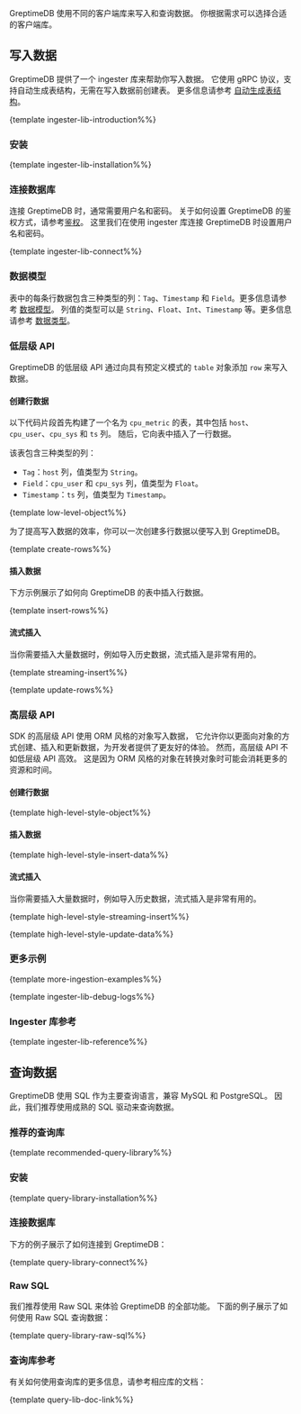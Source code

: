 
GreptimeDB 使用不同的客户端库来写入和查询数据。
你根据需求可以选择合适的客户端库。

## 写入数据

GreptimeDB 提供了一个 ingester 库来帮助你写入数据。
它使用 gRPC 协议，支持自动生成表结构，无需在写入数据前创建表。
更多信息请参考 [自动生成表结构](/user-guide/write-data/overview.md#自动生成表结构)。

\{template ingester-lib-introduction%%}

### 安装

\{template ingester-lib-installation%%}

### 连接数据库

连接 GreptimeDB 时，通常需要用户名和密码。
关于如何设置 GreptimeDB 的鉴权方式，请参考[鉴权](/user-guide/clients/authentication.md)。
这里我们在使用 ingester 库连接 GreptimeDB 时设置用户名和密码。

\{template ingester-lib-connect%%}

### 数据模型

表中的每条行数据包含三种类型的列：`Tag`、`Timestamp` 和 `Field`。更多信息请参考 [数据模型](/user-guide/concepts/data-model.md)。
列值的类型可以是 `String`、`Float`、`Int`、`Timestamp` 等。更多信息请参考 [数据类型](/reference/sql/data-types.md)。

### 低层级 API

GreptimeDB 的低层级 API 通过向具有预定义模式的 `table` 对象添加 `row` 来写入数据。

#### 创建行数据

以下代码片段首先构建了一个名为 `cpu_metric` 的表，其中包括 `host`、`cpu_user`、`cpu_sys` 和 `ts` 列。
随后，它向表中插入了一行数据。

该表包含三种类型的列：

- `Tag`：`host` 列，值类型为 `String`。
- `Field`：`cpu_user` 和 `cpu_sys` 列，值类型为 `Float`。
- `Timestamp`：`ts` 列，值类型为 `Timestamp`。

\{template low-level-object%%}

为了提高写入数据的效率，你可以一次创建多行数据以便写入到 GreptimeDB。

\{template create-rows%%}

#### 插入数据

下方示例展示了如何向 GreptimeDB 的表中插入行数据。

\{template insert-rows%%}

#### 流式插入

当你需要插入大量数据时，例如导入历史数据，流式插入是非常有用的。

\{template streaming-insert%%}

\{template update-rows%%}

<!-- TODO ### Delete Metrics -->

### 高层级 API

SDK 的高层级 API 使用 ORM 风格的对象写入数据，
它允许你以更面向对象的方式创建、插入和更新数据，为开发者提供了更友好的体验。
然而，高层级 API 不如低层级 API 高效。
这是因为 ORM 风格的对象在转换对象时可能会消耗更多的资源和时间。

#### 创建行数据

\{template high-level-style-object%%}

#### 插入数据

\{template high-level-style-insert-data%%}

#### 流式插入

当你需要插入大量数据时，例如导入历史数据，流式插入是非常有用的。

\{template high-level-style-streaming-insert%%}

\{template high-level-style-update-data%%}

### 更多示例

\{template more-ingestion-examples%%}

\{template ingester-lib-debug-logs%%}

### Ingester 库参考

\{template ingester-lib-reference%%}

## 查询数据

GreptimeDB 使用 SQL 作为主要查询语言，兼容 MySQL 和 PostgreSQL。
因此，我们推荐使用成熟的 SQL 驱动来查询数据。

### 推荐的查询库

\{template recommended-query-library%%}

### 安装

\{template query-library-installation%%}

### 连接数据库

下方的例子展示了如何连接到 GreptimeDB：

\{template query-library-connect%%}

### Raw SQL

我们推荐使用 Raw SQL 来体验 GreptimeDB 的全部功能。
下面的例子展示了如何使用 Raw SQL 查询数据：

\{template query-library-raw-sql%%}

### 查询库参考

有关如何使用查询库的更多信息，请参考相应库的文档：

\{template query-lib-doc-link%%}
